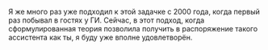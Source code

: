 Я же много раз уже подходил к этой задачке с 2000 года, когда первый раз побывал в гостях у ГИ. Сейчас, в этот подход, когда  сформулированная теория позволила получить в распоряжение такого ассистента как ты, я буду уже вполне удовлетворён.
